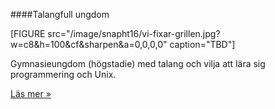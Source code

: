 ####Talangfull ungdom

[FIGURE src="/image/snapht16/vi-fixar-grillen.jpg?w=c8&h=100&cf&sharpen&a=0,0,0,0" caption="TBD"]

Gymnasieungdom (högstadie) med talang och vilja att lära sig programmering och Unix.

[Läs mer »](#)
